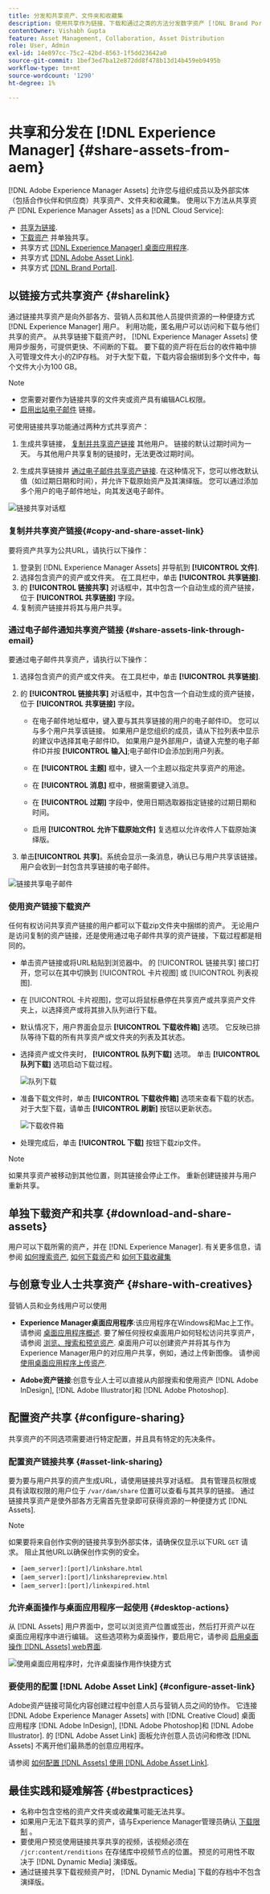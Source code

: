 ```yaml
---
title: 分发和共享资产、文件夹和收藏集
description: 使用共享作为链接、下载和通过之类的方法分发数字资产 [!DNL Brand Portal], [!DNL desktop app]和 [!DNL Asset Link].
contentOwner: Vishabh Gupta
feature: Asset Management, Collaboration, Asset Distribution
role: User, Admin
exl-id: 14e897cc-75c2-42bd-8563-1f5dd23642a0
source-git-commit: 1bef3ed7ba12e872dd8f478b13d14b459eb9495b
workflow-type: tm+mt
source-wordcount: '1290'
ht-degree: 1%

---
```


# 共享和分发在 [!DNL Experience Manager] {#share-assets-from-aem}

[!DNL Adobe Experience Manager Assets] 允许您与组织成员以及外部实体（包括合作伙伴和供应商）共享资产、文件夹和收藏集。 使用以下方法从共享资产 [!DNL Experience Manager Assets] as a [!DNL Cloud Service]:

* [共享为链接](#sharelink).
* [下载资产](/help/assets/download-assets-from-aem.md) 并单独共享。
* 共享方式 [[!DNL Experience Manager] 桌面应用程序](https://experienceleague.adobe.com/docs/experience-manager-desktop-app/using/introduction.html).
* 共享方式 [[!DNL Adobe Asset Link]](https://www.adobe.com/cn/creativecloud/business/enterprise/adobe-asset-link.html).
* 共享方式 [[!DNL Brand Portal]](https://experienceleague.adobe.com/docs/experience-manager-brand-portal/using/introduction/brand-portal.html).

## 以链接方式共享资产 {#sharelink}

通过链接共享资产是向外部各方、营销人员和其他人员提供资源的一种便捷方式 [!DNL Experience Manager] 用户。 利用功能，匿名用户可以访问和下载与他们共享的资产。 从共享链接下载资产时， [!DNL Experience Manager Assets] 使用异步服务，可提供更快、不间断的下载。 要下载的资产将在后台的收件箱中排入可管理文件大小的ZIP存档。 对于大型下载，下载内容会捆绑到多个文件中，每个文件大小为100 GB。

<!--
Users with administrator privileges or with read permissions at `/var/dam/share` location are able to view the links shared with them. 
-->

>[!NOTE]
>
>* 您需要对要作为链接共享的文件夹或资产具有编辑ACL权限。
>* [启用出站电子邮件](/help/implementing/developing/introduction/development-guidelines.md#sending-email) 链接。


可使用链接共享功能通过两种方式共享资产：

1. 生成共享链接， [复制并共享资产链接](#copy-and-share-assets-link) 其他用户。 链接的默认过期时间为一天。 与其他用户共享复制的链接时，无法更改过期时间。

1. 生成共享链接并 [通过电子邮件共享资产链接](#share-assets-link-through-email). 在这种情况下，您可以修改默认值（如过期日期和时间），并允许下载原始资产及其演绎版。 您可以通过添加多个用户的电子邮件地址，向其发送电子邮件。

![链接共享对话框](assets/link-sharing-dialog.png)

### 复制并共享资产链接{#copy-and-share-asset-link}

要将资产共享为公共URL，请执行以下操作：

1. 登录到 [!DNL Experience Manager Assets] 并导航到 **[!UICONTROL 文件]**.
1. 选择包含资产的资产或文件夹。 在工具栏中，单击 **[!UICONTROL 共享链接]**.
1. 的 **[!UICONTROL 链接共享]** 对话框中，其中包含一个自动生成的资产链接，位于 **[!UICONTROL 共享链接]** 字段。
1. 复制资产链接并将其与用户共享。

### 通过电子邮件通知共享资产链接 {#share-assets-link-through-email}

要通过电子邮件共享资产，请执行以下操作：

1. 选择包含资产的资产或文件夹。 在工具栏中，单击 **[!UICONTROL 共享链接]**.
1. 的 **[!UICONTROL 链接共享]** 对话框中，其中包含一个自动生成的资产链接，位于 **[!UICONTROL 共享链接]** 字段。

   * 在电子邮件地址框中，键入要与其共享链接的用户的电子邮件ID。 您可以与多个用户共享该链接。 如果用户是您组织的成员，请从下拉列表中显示的建议中选择其电子邮件ID。 如果用户是外部用户，请键入完整的电子邮件ID并按 **[!UICONTROL 输入]**;电子邮件ID会添加到用户列表。

   * 在 **[!UICONTROL 主题]** 框中，键入一个主题以指定共享资产的用途。
   * 在 **[!UICONTROL 消息]** 框中，根据需要键入消息。
   * 在 **[!UICONTROL 过期]** 字段中，使用日期选取器指定链接的过期日期和时间。
   * 启用 **[!UICONTROL 允许下载原始文件]** 复选框以允许收件人下载原始演绎版。

1. 单击&#x200B;**[!UICONTROL 共享]**。系统会显示一条消息，确认已与用户共享该链接。 用户会收到一封包含共享链接的电子邮件。

![链接共享电子邮件](assets/link-sharing-email-notification.png)

### 使用资产链接下载资产

任何有权访问共享资产链接的用户都可以下载zip文件夹中捆绑的资产。 无论用户是访问复制的资产链接，还是使用通过电子邮件共享的资产链接，下载过程都是相同的。

* 单击资产链接或将URL粘贴到浏览器中。 的 [!UICONTROL 链接共享] 接口打开，您可以在其中切换到 [!UICONTROL 卡片视图] 或 [!UICONTROL 列表视图].

* 在 [!UICONTROL 卡片视图]，您可以将鼠标悬停在共享资产或共享资产文件夹上，以选择资产或将其排入队列进行下载。

* 默认情况下，用户界面会显示 **[!UICONTROL 下载收件箱]** 选项。 它反映已排队等待下载的所有共享资产或文件夹的列表及其状态。

* 选择资产或文件夹时， **[!UICONTROL 队列下载]** 选项。 单击 **[!UICONTROL 队列下载]** 选项启动下载过程。

   ![队列下载](assets/queue-download.png)

* 准备下载文件时，单击 **[!UICONTROL 下载收件箱]** 选项来查看下载的状态。 对于大型下载，请单击 **[!UICONTROL 刷新]** 按钮以更新状态。

   ![下载收件箱](assets/link-sharing-download-inbox.png)

* 处理完成后，单击 **[!UICONTROL 下载]** 按钮下载zip文件。

<!--
You can also copy the auto-generated link and share it with the users. The default expiration time for the link is one day.
-->

>[!NOTE]
>
>如果共享资产被移动到其他位置，则其链接会停止工作。 重新创建链接并与用户重新共享。


<!--
## Share assets as a link {#sharelink}

To generate the URL for assets you want to share with users, use the Link Sharing dialog. Users with administrator privileges or with read permissions at `/var/dam/share` location are able to view the links shared with them. Sharing assets through a link is a convenient way of making resources available to external parties without them having to first log in to Experience Manager Assets.

>[!NOTE]
>
>* You need Edit ACL permission on the folder or the asset that you want to share as a link.
>* Before you share a link with users, ensure that Day CQ Mail Service is configured. Otherwise, an error occurs.

1. In the Assets user interface, select the asset to share as a link.
1. From the toolbar, click/tap the **[!UICONTROL Share Link]**.

   An asset link is auto-created in the **[!UICONTROL Share Link]** field. Copy this link and share it with the users. The default expiration time for the link is one day.

   Alternatively, proceed to perform steps 3-7 of this procedure to add email recipients, configure the expiration time for the link, and send it from the dialog.

   >[!NOTE]
   >
   >If a shared asset is moved to a different location, its link stops working. Re-create the link and re-share with the users.

1. From the web console, open the **[!UICONTROL Day CQ Link Externalizer]** configuration and modify the following properties in the **[!UICONTROL Domains]** field with the values mentioned against each:

    * local
    * author
    * publish

   For the local and author properties, provide the URL for the local and author instance respectively. Both local and author properties have the same value if you run a single Experience Manager author instance. For publish, provide the URL for the publish instance.

1. In the email address box of the **[!UICONTROL Link Sharing]** dialog, type the email ID of the user you want to share the link with. You can also share the link with multiple users.

   If the user is a member of your organization, select the user's email ID from the suggested email IDs that appear in the list below the typing area. For an external user, type the complete email ID and then select it from the list.

   To enable emails to be sent out to users, configure the SMTP server details in [Day CQ Mail Service](/help/assets/configure-asset-sharing.md#configmailservice).

   >[!NOTE]
   >
   >If you enter an email ID of a user that is not a member of your organization, the words "External User" are prefixed with the email ID of the user.

1. In the **[!UICONTROL Subject]** box, enter a subject for the asset you want to share.
1. In the **[!UICONTROL Message]** box, enter an optional message.
1. In the **[!UICONTROL Expiration]** field, specify an expiration date and time for the link using the date picker. By default, the expiration date is set for a week from the date you share the link.
1. To let users download the original image along with the renditions, select **[!UICONTROL Allow download of original file]**.

   >[!NOTE]
   >
   >By default, users can only download the renditions of the asset that you share as a link.

1. Click **[!UICONTROL Share]**. A message confirms that the link is shared with the users through an email.
1. To view the shared asset, click/tap the link in the email that is sent to the user. The shared asset is displayed in the **[!UICONTROL Adobe Marketing Cloud]** page.

   To toggle to the list view, click/tap the layout icon in the toolbar.

1. To generate a preview of the asset, click/tap the shared asset. To close the preview and return to the **[!UICONTROL Marketing Cloud]** page, click/tap **[!UICONTROL Back]** in the toolbar. If you have shared a folder, click/tap **[!UICONTROL Parent Folder]** to return to the parent folder.

   >[!NOTE]
   >
   >Experience Manager supports generating the preview of assets of these MIME types: JPG, PNG, GIF, BMP, INDD, PDF, and PPT. You can only download the assets of the other MIME types.

1. To download the shared asset, click/tap **[!UICONTROL Select]** from the toolbar, click/tap the asset, and then click/tap **[!UICONTROL Download]** from the toolbar.
1. To view the assets you shared as links, go to the Assets user interface and click/tap the GlobalNav icon. Choose **[!UICONTROL Navigation]** from the list to display the Navigation pane.
1. From the Navigation pane, choose **[!UICONTROL Shared Links]** to display a list of shared assets.
1. To un-share an asset, select it and tap/click **[!UICONTROL Unshare]** from the toolbar.

A message confirms that you unshared the asset. In addition, the entry for the asset is removed from the list.
-->

## 单独下载资产和共享 {#download-and-share-assets}

用户可以下载所需的资产，并在 [!DNL Experience Manager]. 有关更多信息，请参阅 [如何搜索资产](/help/assets/search-assets.md), [如何下载资产](/help/assets/download-assets-from-aem.md)和 [如何下载收藏集](manage-collections.md#download-a-collection)

## 与创意专业人士共享资产 {#share-with-creatives}

营销人员和业务线用户可以使用

* **Experience Manager桌面应用程序**:该应用程序在Windows和Mac上工作。 请参阅 [桌面应用程序概述](https://experienceleague.adobe.com/docs/experience-manager-desktop-app/using/introduction.html). 要了解任何授权桌面用户如何轻松访问共享资产，请参阅 [浏览、搜索和预览资产](https://experienceleague.adobe.com/docs/experience-manager-desktop-app/using/using.html#browse-search-preview-assets). 桌面用户可以创建资产并将其与作为Experience Manager用户的对应用户共享，例如，通过上传新图像。 请参阅 [使用桌面应用程序上传资产](https://experienceleague.adobe.com/docs/experience-manager-desktop-app/using/using.html#upload-and-add-new-assets-to-aem).

* **Adobe资产链接**:创意专业人士可以直接从内部搜索和使用资产 [!DNL Adobe InDesign], [!DNL Adobe Illustrator]和 [!DNL Adobe Photoshop].

## 配置资产共享 {#configure-sharing}

共享资产的不同选项需要进行特定配置，并且具有特定的先决条件。

### 配置资产链接共享 {#asset-link-sharing}

<!-- TBD: Web Console is not there so how to configure Day CQ email service? Or is it not required now? -->

要为要与用户共享的资产生成URL，请使用链接共享对话框。 具有管理员权限或具有读取权限的用户位于 `/var/dam/share` 位置可以查看与其共享的链接。 通过链接共享资产是使外部各方无需首先登录即可获得资源的一种便捷方式 [!DNL Assets].

>[!NOTE]
>
>如果要将来自创作实例的链接共享到外部实体，请确保仅显示以下URL `GET` 请求。 阻止其他URL以确保创作实例的安全。
>
>* `[aem_server]:[port]/linkshare.html`
>* `[aem_server]:[port]/linksharepreview.html`
>* `[aem_server]:[port]/linkexpired.html`


<!--
## Configure Day CQ mail service {#configmailservice}

Before you can share assets as links, configure the email service.

1. Click or tap the Experience Manager logo, and then navigate to **[!UICONTROL Tools]** &gt; **[!UICONTROL Operations]** &gt; **[!UICONTROL Web Console]**.
1. From the list of services, locate **[!UICONTROL Day CQ Mail Service]**.
1. Click the **[!UICONTROL Edit]** icon beside the service, and configure the following parameters for **Day CQ Mail Service]** with the details mentioned against their names:

    * SMTP server host name: email server host name
    * SMTP server port: email server port
    * SMTP user: email server user name
    * SMTP password: email server password

1. Click/tap **[!UICONTROL Save]**.
-->

<!-- TBD: Commenting as Web Console is not available. Document the appropriate OSGi config method if available in CS.
### Configure maximum data size {#maxdatasize}

When you download assets from the link shared using the Link Sharing feature, Experience Manager compresses the asset hierarchy from the repository and then returns the asset in a ZIP file. However, in the absence of limits to the amount of data that can be compressed in a ZIP file, huge amounts of data is subjected to compression, which causes out of memory errors in JVM. To secure the system from a potential denial of service attack due to this situation, you can configure the maximum size of the downloaded files. If uncompressed size of the asset exceeds the configured value, asset download requests are rejected. The default value is 100 MB.

1. Click/Tap the Experience Manager logo and then go to **[!UICONTROL Tools]** &gt; **[!UICONTROL Operations]** &gt; **[!UICONTROL Web Console]**.
1. From the web console, locate the **[!UICONTROL Day CQ DAM Adhoc Asset Share Proxy Servlet]** configuration.
1. Open the configuration in edit mode, and modify the value of the **[!UICONTROL Max Content Size (uncompressed)]** parameter.
1. Save the changes.
-->

<!--
Add content or link about how to configure sharing via BP, DA, AAL, etc.
-->

### 允许桌面操作与桌面应用程序一起使用 {#desktop-actions}

从 [!DNL Assets] 用户界面中，您可以浏览资产位置或签出，然后打开资产以在桌面应用程序中进行编辑。 这些选项称为桌面操作，要启用它，请参阅 [启用桌面操作 [!DNL Assets] web界面](https://experienceleague.adobe.com/docs/experience-manager-desktop-app/using/using.html#desktopactions-v2).

![使用桌面应用程序时，允许桌面操作用作快捷方式](assets/enable_desktop_actions.png)

### 要使用的配置 [!DNL Adobe Asset Link] {#configure-asset-link}

Adobe资产链接可简化内容创建过程中创意人员与营销人员之间的协作。 它连接 [!DNL Adobe Experience Manager Assets] with [!DNL Creative Cloud] 桌面应用程序 [!DNL Adobe InDesign], [!DNL Adobe Photoshop]和 [!DNL Adobe Illustrator]. 的 [!DNL Adobe Asset Link] 面板允许创意人员访问和修改 [!DNL Assets] 不离开他们最熟悉的创意应用程序。

请参阅 [如何配置 [!DNL Assets] 使用 [!DNL Adobe Asset Link]](https://helpx.adobe.com/cn/enterprise/using/configure-aem-assets-for-asset-link.html).

## 最佳实践和疑难解答 {#bestpractices}

* 名称中包含空格的资产文件夹或收藏集可能无法共享。
* 如果用户无法下载共享的资产，请与Experience Manager管理员确认 [下载限制](#maxdatasize) 。
* 要使用户预览使用链接共享共享的视频，该视频必须在 `/jcr:content/renditions` 在存储库中视频节点的位置。 预览的可用性不取决于 [!DNL Dynamic Media] 演绎版。
* 通过链接共享下载视频资产时， [!DNL Dynamic Media] 下载的存档中不包含演绎版。

<!--
* If you cannot send email with links to shared assets or if the other users cannot receive your email, check with your Experience Manager administrator if the [email service](/help/assets/configure-asset-sharing.md#configmailservice) is configured or not. 
* If you cannot share assets using link sharing functionality, ensure that you have the appropriate permissions. See [share assets](#sharelink).
-->

<!-- TBD: Add content or link about how to share using Brand Portal when it is available on [!DNL Cloud Service].
-->
